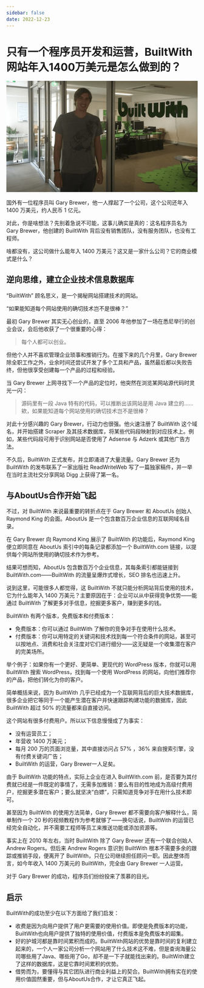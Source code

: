 ```yaml
---
sidebar: false
date: 2022-12-23
---
```

# 只有一个程序员开发和运营，BuiltWith网站年入1400万美元是怎么做到的？

![Gary Brewer和他的BuiltWith公司](./assets/builtwith.png)

国外有一位程序员叫 Gary Brewer，他一人撑起了一个公司，这个公司还年入 1400 万美元，约人民币 1 亿元。

对此，你是啥想法？先别着急说不可能，这事儿确实是真的：这名程序员名为 Gary Brewer，他创建的 BuiltWith 背后没有销售团队，没有服务团队，也没有工程师。

啥都没有，这公司做什么能年入 1400 万美元？这又是一家什么公司？它的商业模式是什么？

## 逆向思维，建立企业技术信息数据库

“BuiltWith” 顾名思义，是一个揭秘网站搭建技术的网站。

“如果能知道每个网站使用的确切技术岂不是很棒？”

最初 Gary Brewer 其实无心创业的，直至 2006 年他参加了一场在悉尼举行的创业会议，会后他收获了一个很重要的心得：

> 每个人都可以创业。

但他个人并不喜欢管理企业琐事和推销行为。在接下来的几个月里，Gary Brewer 除全职工作之外，业余时间还尝试开发了多个工具和产品，虽然最后都以失败告终，但他很享受创建每一个产品的过程和经验。

当 Gary Brewer 上网寻找下一个产品的定位时，他突然在浏览某网站源代码时灵光一闪：

> 源码里有一段 Java 特有的代码，可以推断出该网站是用 Java 建立的……
> 欸，如果能知道每个网站使用的确切技术岂不是很棒？

对此十分感兴趣的 Gary Brewer，行动力也很强。他火速注册了 BuiltWith 这个域名，并开始搭建 Scraper 及其技术数据库，将某些代码段映射到对应技术上。例如，某些代码段可用于识别网站是否使用了 Adsense 与 Adzerk 或其他广告方法。

不久后，BuiltWith 正式发布，并立即涌进了大量流量。Gary Brewer 还为 BuiltWith 的发布联系了一家出版社 ReadWriteWeb 写了一篇独家稿件，并一举在当时主流社交分享网站 Digg 上获得了第一名。

## 与AboutUs合作开始飞起

不过，对 BuiltWith 来说最重要的转折点在于 Gary Brewer 和 AboutUs 创始人 Raymond King 的会面。AboutUs 是一个包含数百万企业信息的互联网域名目录。

在 Gary Brewer 向 Raymond King 展示了 BuiltWith 的功能后，Raymond King 便立即同意在 AboutUs 索引中的每条记录都添加一个 BuiltWith.com 链接，以提供每个网站所使用的确切技术作为参考。

结果可想而知，AboutUs 包含数百万个企业信息，其每条索引都能链接到 BuiltWith.com——BuiltWith 的流量呈爆炸式增长，SEO 排名也迅速上升。

说到这里，可能很多人都觉得，这 BuiltWith 不就只能分析网站背后使用的技术，它为什么能年入 1400 万美元？主要原因在于：企业可以从中获得竞争优势——能通过 BuiltWith 了解更多对手信息，挖掘更多客户，赚到更多的钱。

BuiltWith 有两个版本，免费版本和付费版本：

- 免费版本：你可以通过 BuiltWith 了解你的竞争对手在使用什么技术。
- 付费版本：你可以用特定的关键词和技术找到每一个符合条件的网站，甚至可以按地点、消费和社会关注度对它们进行细分——这无疑是一个收集潜在客户的完美场所。

举个例子：如果你有一个更好、更简单、更现代的 WordPress 版本，你就可以用 BuiltWith 搜索 WordPress，找到每一个使用 WordPress 的网站，向他们推荐你的产品，把他们转化为你的客户。

简单概括来说，因为 BuiltWith 几乎已经成为一个互联网背后的巨大技术数据库，很多企业把它等同于一个能产生潜在客户并快速跟踪构建功能的数据库，因此 BuiltWith 超过 50% 的流量都来自直接访问。

这个网站有很多付费用户。所以以下信息慢慢成了为事实：

- 没有运营员工；
- 年营收 1400 万美元； 
- 每月 200 万的页面浏览量，其中直接访问占 57% ，36% 来自搜索引擎，没有付费关键词广告；
- BuiltWith 的运营，Gary Brewer一人足矣。

由于 BuiltWith 功能的特点，实际上企业在进入 BuiltWith.com 前，是否要为其付费就已经是一件既定的事情了，无需多加推销：要么有目的性地成为高级付费用户，挖掘更多潜在客户；要么就坚决“白嫖”，只需知道竞争对手在用什么技术即可。

甚至因为 BuiltWith 的使用方法简单，Gary Brewer 都不需要向客户解释什么，简单制作一个 20 秒的视频教程作为参考就够了——换句话说，BuiltWith 的运营已经完全自动化，并不需要工程师等员工来推送功能或添加资源等。

事实上在 2010 年左右，当时 BuiltWith 除了 Gary Brewer 还有一个联合创始人 Andrew Rogers。但后来 Andrew Rogers 意识到 BuiltWith 根本不需要多余的跟踪或推销手段，便离开了 BuiltWith，只在公司继续担任顾问一职。因此整体而言，如今年收入 1400 万美元的 BuiltWith，完全由 Gary Brewer 一人运营。

对于 Gary Brewer 的成功，程序员们纷纷投来了羡慕的目光。

## 启示

BuiltWith的成功至少在以下方面给了我们启发：

- 收费是因为向用户提供了用户更需要的使用价值。即使是免费版本的功能，BuiltWith也向用户提供了独特的使用价值，付费版本是免费版本的超集。
- 好的护城河都是靠时间累积而成的。BuiltWith网站的优势是靠时间的复利建立起来的，一个人一家公司分析一个网站用了什么技术这不难，但是查询海量公司哪些用了Java、哪些用了Go，却不是一下子就能找出来的。BuiltWith建立了这样的数据库，这是它靠时间累积的优势。
- 借势而为，要懂得与其它团队进行商业利益上的契合。BuiltWith拥有实在的使用价值固然重要，但与AboutUs合作，才让它真正飞起。